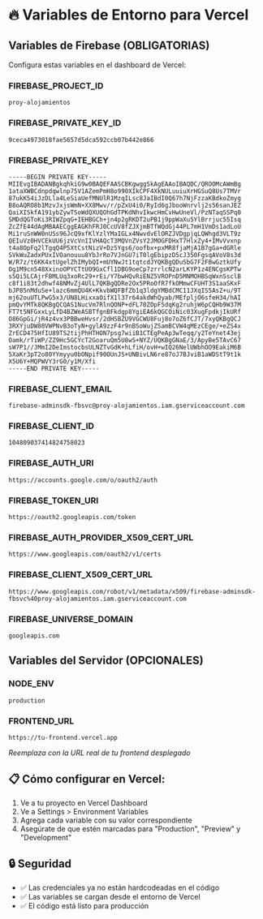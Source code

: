 # 🔥 Variables de Entorno para Vercel

## Variables de Firebase (OBLIGATORIAS)

Configura estas variables en el dashboard de Vercel:

### FIREBASE_PROJECT_ID
```
proy-alojamientos
```

### FIREBASE_PRIVATE_KEY_ID
```
9ceca4973018fae5657d5dca592ccb07b442e866
```

### FIREBASE_PRIVATE_KEY
```
-----BEGIN PRIVATE KEY-----
MIIEvgIBADANBgkqhkiG9w0BAQEFAASCBKgwggSkAgEAAoIBAQDC/QROOMcAWmBg
1ataXWBCdnpdqwlnp75V1AZemPmH8o990XIkCPF4XkNULuuiuXrHGSuQ8Us7TMVr
87ukK54iJzDLla4LeSiaUefMNUlR1MzqILsc8JaIBdI0Q67h7NjFzzaKBdkoZmyg
B8oAQRO8b1MzvJxjsWmN+XX8Mwv/r/pZxU4i0/RyId6gJbooWnrvlj2s56sanJEZ
QaiXISkfA191ybZywTSoWdQXUQOhGdTPKdNhvIkwcHmCvHwUneVl/PzNTaqSSPq0
SMDdQGToKi3RIWZpqG+IEHBGCh+jn4p2gRKDT2uPB1j9ppWaXu5YlBrrjuc55Isq
ZcZfE44dAgMBAAECggEAGKhFRJ0CcUV8fZJXjmBTfWQdGj44PL7mH1VmDs1adLoU
Mi1ruSnWW0nUSs96JcQ9xfKlYzlYMaIGLx4NwvdvElORZJVDgpjqLQWhgd3VLT9z
QEIuVz0HVCEkUU6jzVcVnIIVHAQcT3MQVnZVsY2JMOGFDHxT7HlxZy4+IMvVvxnp
t4a8OpFq2lTgqQ4P5XtCstNizV+Dz5Ygs6/oofbx+pxMR8fjaMjA1B7gGa+dGRle
SVkWuZadxPUxIVOanouuu8YbJrRo7VJnGU7iT0lgEbipzD5cJ350FgsqAVoV8s3d
W/R7z/t6KK4xtUgelZhIMybQI+mUYNwJt1tqtcdJYQKBgQDuSbG7F2FBwGztkUfy
Og1M9cn548XxinoOPYCTtUO9GxCfl1DBG9oeCp7zrrlcN2arLKYP1z4ENCgsKPTw
s5Qi5LCAjrFBMLUq3xoRc29+rEi/Y7bwHQvRiENZ5VROPnD5MNMOHBSqWxnSsclB
c8f1i83t2dhwf48NMvZj4UlL7QKBgQDRe2Ox5PRoOfR7fkOMmwCFUHT3S1aaSKxF
bJP85nMduSe+lazc6mmQU4K+KkvbWQFBfZb1q3ldgYMBdCMC11JXqIS5AsZ+u/9T
mj62ouUTLPwG5x3/UN8LHixxaOifX1l37r64akdWhQyab/MEfpljO6sfeH34/hAI
pmQvYMTk8QKBgQCQAS1NucVm7RlnQONP+dFL70ZOpF5dqKg2ruhjW6pCQHb9W37M
FT7t5NFGxxLyLfD4BZWeASBTfgnBFkdgp8YgiEA6kQGCOiNic03XugFpdkjIkURf
O86GpGi/jR4z4vx3PBBweHvsr/2dHSBZU9VGCWU8Fuj8o7oZ6fCJT/7xyQKBgQCJ
3RXYjuDW80VWPNvB3oTyN+gylA9zzF4r9nBSoWujZSamBCVW4qMEzCEge/+eZS4x
ZrECD475HfIU89TS2tijPhHTHON7psg7wiiB1CTEgPeAp3wTeqq/y2TeYnet43ej
Oamk/rTiWP/ZZ9Hc5GCYcT2GoaruQm5U8wS+NYZ/UQKBgGNaE/3/ApyBe5TAvC67
sW7P1//JMmI2DeImstocbsULNZTvGdK+hLfiH/ovH+wIQ26NelUWbhOO9EakiM6B
5XaKr3pT2o80YYmyyu0bONpif90OUnJS+UNBivLN6re87oJ7BJviB1aWDStT9t1k
X5U6Y+MQPWVY3rG0/y1M/Xfi
-----END PRIVATE KEY-----
```

### FIREBASE_CLIENT_EMAIL
```
firebase-adminsdk-fbsvc@proy-alojamientos.iam.gserviceaccount.com
```

### FIREBASE_CLIENT_ID
```
104809037414824758023
```

### FIREBASE_AUTH_URI
```
https://accounts.google.com/o/oauth2/auth
```

### FIREBASE_TOKEN_URI
```
https://oauth2.googleapis.com/token
```

### FIREBASE_AUTH_PROVIDER_X509_CERT_URL
```
https://www.googleapis.com/oauth2/v1/certs
```

### FIREBASE_CLIENT_X509_CERT_URL
```
https://www.googleapis.com/robot/v1/metadata/x509/firebase-adminsdk-fbsvc%40proy-alojamientos.iam.gserviceaccount.com
```

### FIREBASE_UNIVERSE_DOMAIN
```
googleapis.com
```

## Variables del Servidor (OPCIONALES)

### NODE_ENV
```
production
```

### FRONTEND_URL
```
https://tu-frontend.vercel.app
```
*Reemplaza con la URL real de tu frontend desplegado*

## 📋 Cómo configurar en Vercel:

1. Ve a tu proyecto en Vercel Dashboard
2. Ve a Settings > Environment Variables
3. Agrega cada variable con su valor correspondiente
4. Asegúrate de que estén marcadas para "Production", "Preview" y "Development"

## 🔒 Seguridad

- ✅ Las credenciales ya no están hardcodeadas en el código
- ✅ Las variables se cargan desde el entorno de Vercel
- ✅ El código está listo para producción 
 